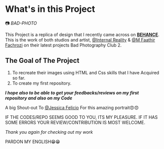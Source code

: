 # What's in this Project

:camera: *BAD-PHOTO* 

This Project is a replica of design that I recently came across on [**BEHANCE**](https://www.behance.net/).
This is the work of both studios and artist, [@Internal Reality](https://www.behance.net/internalreality) & [@M Faathir Fachrozi](https://www.behance.net/mfaathirf) on their latest projects Bad Photography Club 2.

## The Goal of The Project
1. To recreate their images using HTML and Css skills that I have Acquired so far.
2. To create my first repository.

***I hope also to be able to get your feedbacks/reviews on my first repository and also on my Code***

A big Shout-out To [@Jessica Felicio](https://unsplash.com/@jekafe ) For this amazing portrait😍😍 

IF THE CODES/REPO SEEMS GOOD TO YOU, ITS MY PLEASURE. IF IT HAS SOME ERRORS YOUR REVIEW/CONTRIBUTION IS MOST WELCOME.

*Thank you again for checking out my work*

PARDON MY ENGLISH😁😁

